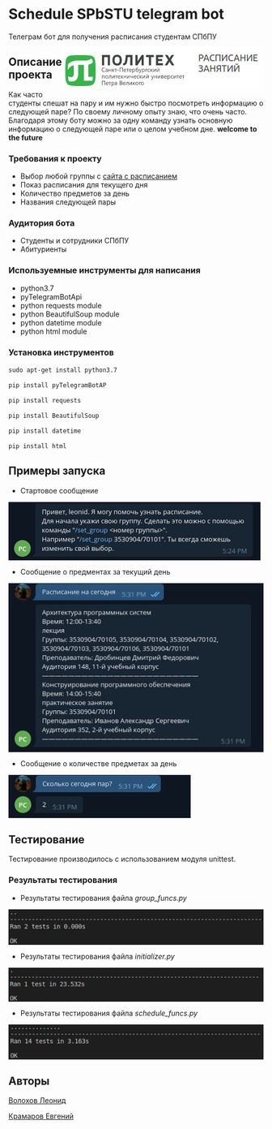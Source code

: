 # Schedule SPbSTU telegram bot

Телеграм бот для получения расписания студентам СПбПУ

<img src="https://github.com/LeonidVolohov/telebot_poly_schedule/blob/master/screenshot/schedule_logo.png" align="right"
     title="Polytech schedule logo">

## Описание проекта

Как часто студенты спешат на пару и им нужно быстро посмотреть информацию о следующей паре? По своему личному опыту знаю, что очень часто. Благодаря этому боту можно за одну команду узнать основную информацию о следующей паре или о целом учебном дне. **welcome to the future**

### Требования к проекту

* Выбор любой группы с [сайта с расписанием](http://ruz.spbstu.ru/)
* Показ расписания для текущего дня
* Количество предметов за день
* Названия следующей пары

### Аудитория бота

* Студенты и сотрудники СПбПУ
* Абитуриенты

### Используемные инструменты для написания

* python3.7
* pyTelegramBotApi
* python requests module
* python BeautifulSoup module
* python datetime module
* python html module

### Установка инструментов

```
sudo apt-get install python3.7
```

```
pip install pyTelegramBotAP
```

```
pip install requests
```

```
pip install BeautifulSoup
```

```
pip install datetime
```

```
pip install html
```

## Примеры запуска

* Стартовое сообщение

<img src="https://github.com/LeonidVolohov/telebot_poly_schedule/blob/master/screenshot/start_message.png" align="center"
     title="Start message">

* Сообщение о предментах за текущий день

<img src="https://github.com/LeonidVolohov/telebot_poly_schedule/blob/master/screenshot/lessons_in_a_day.png" align="center"
     title="Lessons">

* Сообщение о количестве предметах за день

<img src="https://github.com/LeonidVolohov/telebot_poly_schedule/blob/master/screenshot/count_lessons.png" align="center"
     title="Count lessons">

## Тестирование

Тестирование производилось с использованием модуля unittest.

### Результаты тестирования

* Результаты тестирования файла *group_funcs.py*

<img src="https://github.com/LeonidVolohov/telebot_poly_schedule/blob/master/screenshot/test_group_funcs.png" align="center"
     title="Results of 'group_funcs.py' file">

* Результаты тестирования файла *initializer.py*

<img src="https://github.com/LeonidVolohov/telebot_poly_schedule/blob/master/screenshot/test_initializer.png" align="center"
     title="Results of 'initializer.py' file">

* Результаты тестирования файла *schedule_funcs.py*

<img src="https://github.com/LeonidVolohov/telebot_poly_schedule/blob/master/screenshot/test_schedule_funcs.png" align="center"
     title="Results of 'schedule_funcs.py' file">


## Авторы

[Волохов Леонид](https://github.com/LeonidVolohov)

[Крамаров Евгений](https://github.com/kramarov-evg)
